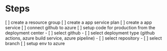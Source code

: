 # Steps

[ ] create a resource group
[ ] create a app service plan
[ ] create a app service
[ ] connect github to azure
[ ] setup code for production from the deployment center
    - [ ] select github
    - [ ] select deployment type (github actions, azure build service, azure pipeline)
    - [ ] select repository
    - [ ] select branch
[ ] setup env to azure